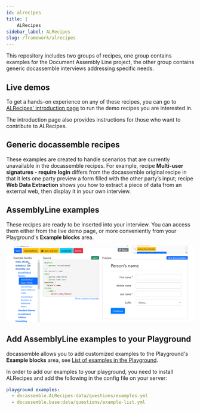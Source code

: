```yaml
---
id: alrecipes
title: |
    ALRecipes
sidebar_label: ALRecipes
slug: /framework/alrecipes
---
```


This repository includes two groups of recipes, one group contains examples for the Document Assembly Line project, the other group contains generic docassemble interviews addressing specific needs.

## Live demos 

To get a hands-on experience on any of these recipes, you can go to [ALRecipes' introduction page](https://apps-dev.suffolklitlab.org/start/ALRecipes/Introduction) to run the demo recipes you are interested in.

The introduction page also provides instructions for those who want to contribute to ALRecipes.

## Generic docassemble recipes

These examples are created to handle scenarios that are currently unavailable in the docassemble recipes. For example, recipe **Multi-user signatures - require login** differs from the docassemble original recipe in that it lets one party preview a form filled with the other party’s input; recipe **Web Data Extraction** shows you how to extract a piece of data from an external web, then display it in your own interview. 

## AssemblyLine examples

These recipes are ready to be inserted into your interview. You can access them either from the live demo page, or more conveniently from your Playground's **Example blocks** area. 

![Example blocks](../assets/alrecipes-examples.png)

## Add AssemblyLine examples to your Playground

docassemble allows you to add customized examples to the Playground's **Example blocks** area, see [List of examples in the Playground](https://docassemble.org/docs/config.html#playground%20examples). 

In order to add our examples to your playground, you need to install ALRecipes and add the following in the config file on your server:

```yaml
playground examples:
  - docassemble.ALRecipes:data/questions/examples.yml
  - docassemble.base:data/questions/example-list.yml  
``` 